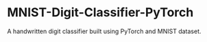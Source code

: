 # MNIST-Digit-Classifier-PyTorch
A handwritten digit classifier built using PyTorch and MNIST dataset.
